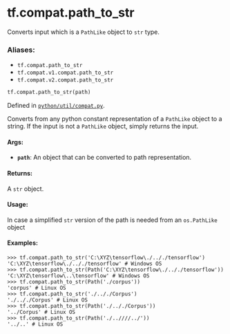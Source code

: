 <div itemscope itemtype="http://developers.google.com/ReferenceObject">
<meta itemprop="name" content="tf.compat.path_to_str" />
<meta itemprop="path" content="Stable" />
</div>

# tf.compat.path_to_str

Converts input which is a `PathLike` object to `str` type.

### Aliases:

* `tf.compat.path_to_str`
* `tf.compat.v1.compat.path_to_str`
* `tf.compat.v2.compat.path_to_str`

``` python
tf.compat.path_to_str(path)
```



Defined in [`python/util/compat.py`](/code/stable/tensorflow/python/util/compat.py).

<!-- Placeholder for "Used in" -->

Converts from any python constant representation of a `PathLike` object to
a string. If the input is not a `PathLike` object, simply returns the input.

#### Args:


* <b>`path`</b>: An object that can be converted to path representation.


#### Returns:

A `str` object.



#### Usage:

In case a simplified `str` version of the path is needed from an
`os.PathLike` object



#### Examples:


```python3
>>> tf.compat.path_to_str('C:\XYZ\tensorflow\./.././tensorflow')
'C:\XYZ\tensorflow\./.././tensorflow' # Windows OS
>>> tf.compat.path_to_str(Path('C:\XYZ\tensorflow\./.././tensorflow'))
'C:\XYZ\tensorflow\..\tensorflow' # Windows OS
>>> tf.compat.path_to_str(Path('./corpus'))
'corpus' # Linux OS
>>> tf.compat.path_to_str('./.././Corpus')
'./.././Corpus' # Linux OS
>>> tf.compat.path_to_str(Path('./.././Corpus'))
'../Corpus' # Linux OS
>>> tf.compat.path_to_str(Path('./..////../'))
'../..' # Linux OS

```